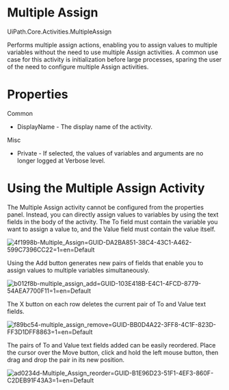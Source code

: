 ﻿# Multiple Assign

UiPath.Core.Activities.MultipleAssign

Performs multiple assign actions, enabling you to assign values to multiple variables without the
            need to use multiple Assign activities. A common use case
            for this activity is initialization before large processes, sparing the user of the need
            to configure multiple Assign activities.

# Properties

Common

* DisplayName - The display name of the activity.

Misc

* Private - If selected, the values of variables and arguments are no longer logged at Verbose level.

# Using the Multiple Assign Activity

The Multiple Assign activity cannot be configured from the properties panel. Instead, you can directly assign values to variables by using the text fields in the body of the activity. The To field must contain the variable you want to assign a value to, and the Value field must contain the value itself.

![4f1998b-Multiple_Assign=GUID-DA2BA851-38C4-43C1-A462-599C7396CC22=1=en=Default](/images/4f1998b-Multiple_Assign=GUID-DA2BA851-38C4-43C1-A462-599C7396CC22=1=en=Default.png)

Using the Add button generates new pairs of fields that enable you to assign values to multiple variables simultaneously.

![b012f8b-multiple_assign_add=GUID-103E418B-E4C1-4FCD-8779-54AEA7700F11=1=en=Default](/images/b012f8b-multiple_assign_add=GUID-103E418B-E4C1-4FCD-8779-54AEA7700F11=1=en=Default.gif)

The X button on each row deletes the current pair of To and Value text fields.

![f89bc54-multiple_assign_remove=GUID-BB0D4A22-3FF8-4C1F-823D-FF3D1DFF8863=1=en=Default](/images/f89bc54-multiple_assign_remove=GUID-BB0D4A22-3FF8-4C1F-823D-FF3D1DFF8863=1=en=Default.gif)

The pairs of To and Value text fields added can be easily reordered. Place the cursor over the Move button, click and hold the left mouse button, then drag and drop the pair in its new position.

![ad0234d-Multiple_Assign_reorder=GUID-B1E96D23-51F1-4EF3-860F-C2DEB91F43A3=1=en=Default](/images/ad0234d-Multiple_Assign_reorder=GUID-B1E96D23-51F1-4EF3-860F-C2DEB91F43A3=1=en=Default.gif)
